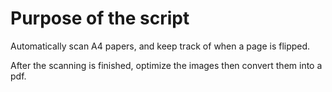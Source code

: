 # Purpose of the script
Automatically scan A4 papers, and keep track of when a page is flipped.

After the scanning is finished, optimize the images then convert them into a pdf.
